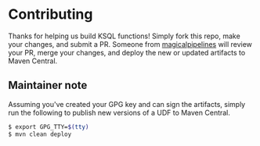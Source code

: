 # Contributing

Thanks for helping us build KSQL functions! Simply fork this repo, make your changes, and submit a PR. Someone from [magicalpipelines][mp] will review your PR, merge your changes, and deploy the new or updated artifacts to Maven Central.

[mp]: https://github.com/magicalpipelines

## Maintainer note

Assuming you've created your GPG key and can sign the artifacts, simply run the following to publish new versions of a UDF to Maven Central.

```bash
$ export GPG_TTY=$(tty)
$ mvn clean deploy
```
